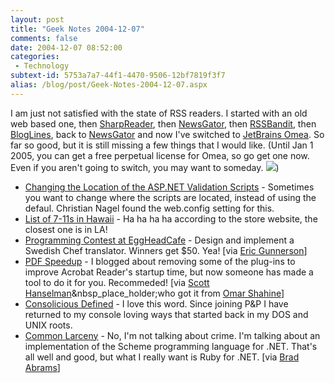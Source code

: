 ```yaml
---
layout: post
title: "Geek Notes 2004-12-07"
comments: false
date: 2004-12-07 08:52:00
categories:
 - Technology
subtext-id: 5753a7a7-44f1-4470-9506-12bf7819f3f7
alias: /blog/post/Geek-Notes-2004-12-07.aspx
---
```



I am just not satisfied with the state of RSS readers. I started with an old web based one, then [SharpReader](http://www.sharpreader.net/), then [NewsGator](http://www.newsgator.com/), then [RSSBandit](http://www.rssbandit.org/), then [BlogLines](http://www.bloglines.com/), back to [NewsGator](http://www.newsgator.com/) and now I've switched to [JetBrains Omea](http://www.jetbrains.com/omea_reader/). So far so good, but it is still missing a few things that I would like. (Until Jan 1 2005, you can get a free perpetual license for Omea, so go get one now. Even if you aren't going to switch, you may want to someday. ![](file:///C:/Program%20Files/BlogJet/Data/Smiles/smile1.gif))

  * [Changing the Location of the ASP.NET Validation Scripts](http://weblogs.asp.net/cnagel/archive/2004/11/30/272225.aspx) - Sometimes you want to change where the scripts are located, instead of using the defaul. Christian Nagel found the web.config setting for this.
  * [List of 7-11s in Hawaii](http://broken.typepad.com/b/2004/12/711_list_of_haw.html) - Ha ha ha ha according to the store website, the closest one is in LA!
  * [Programming Contest at EggHeadCafe](http://www.eggheadcafe.com/articles/contest.asp) - Design and implement a Swedish Chef translator. Winners get $50. Yea! [via [Eric Gunnerson](http://blogs.msdn.com/ericgu/archive/2004/12/01/273087.aspx)]
  * [PDF Speedup](http://www.acropdf.com/products.html) - I blogged about removing some of the plug-ins to improve Acrobat Reader's startup time, but now someone has made a tool to do it for you. Recommeded! [via [Scott Hanselman](http://www.hanselman.com/blog/PermaLink.aspx?guid=5077d050-ead4-491b-9df1-be02a030e03a)&nbsp_place_holder;who got it from [Omar Shahine](http://www.shahine.com/omar/PermaLink,guid,0b32ead3-5f9b-4b7a-99de-44055b8b6e5a.aspx)]
  * [Consolicious Defined](http://weblogs.ilg.com/brumfieldb/archive/2004/12/02/554.aspx) - I love this word. Since joining P&P I have returned to my console loving ways that started back in my DOS and UNIX roots.
  * [Common Larceny](http://www.ccs.neu.edu/home/jrm/download.html) - No, I'm not talking about crime. I'm talking about an implementation of the Scheme programming language for .NET. That's all well and good, but what I really want is Ruby for .NET. [via [Brad Abrams](http://blogs.msdn.com/brada/archive/2004/12/02/274150.aspx)]
